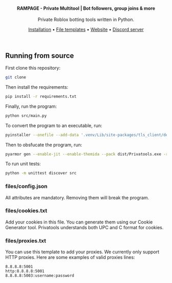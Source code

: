 <h4 align="center">RAMPAGE - Private Multitool | Bot followers, group joins & more </h4>
<p align="center">
	Private Roblox botting tools written in Python.
</p>

<p align="center">
	<a href="#installation">Installation</a> •
	<a href="#file-templates">File templates</a> •
  <a href="https://3rr0r.lol">Website</a> •
	<a href="https://discord.gg/sV359yYZHY">Discord server</a>
</p>
<br/>

## Running from source

First clone this repository:

```bash
git clone
```

Then install the requirements:

```bash
pip install -r requirements.txt
```

Finally, run the program:

```bash
python src/main.py
```

To convert the program to an executable, run:

```bash
pyinstaller --onefile --add-data '.venv/Lib/site-packages/tls_client/dependencies/tls-client-64.dll;tls_client/dependencies' --icon=icon.ico --name=Privatools src/main.py
```

Then to obsfucate the program, run:

```bash
pyarmor gen --enable-jit --enable-themida --pack dist/Privatools.exe -r src/main.py
```

To run unit tests:

```bash
python -m unittest discover src
```

### files/config.json

All attributes are mandatory. Removing them will break the program.

### files/cookies.txt

Add your cookies in this file. You can generate them using our Cookie Generator tool.
Privatools understands both UPC and C format for cookies.

### files/proxies.txt

You can use this template to add your proxies. We currently only support HTTP proxies.
Here are some examples of valid proxies lines:

```
8.8.8.8:5001
http:8.8.8.8:5001
8.8.8.8:5003:username:password
```
